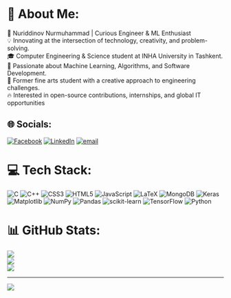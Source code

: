 # 💫 About Me:
🌌 Nuriddinov Nurmuhammad | Curious Engineer & ML Enthusiast<br>💡 Innovating at the intersection of technology, creativity, and problem-solving.<br>    🎓 Computer Engineering & Science student at INHA University in Tashkent.<br>    🚀 Passionate about Machine Learning, Algorithms, and Software Development.<br>    🎨 Former fine arts student with a creative approach to engineering challenges.<br>    🔥 Interested in open-source contributions, internships, and global IT opportunities


## 🌐 Socials:
[![Facebook](https://img.shields.io/badge/Facebook-%231877F2.svg?logo=Facebook&logoColor=white)](https://facebook.com/https://www.facebook.com/share/1Amq8MWHVb) [![LinkedIn](https://img.shields.io/badge/LinkedIn-%230077B5.svg?logo=linkedin&logoColor=white)](https://www.linkedin.com/in/nurmuhammad-nuriddinov-93a2b8294) [![email](https://img.shields.io/badge/Email-D14836?logo=gmail&logoColor=white)](mailto:nuriddinov.official@yahoo.com) 

# 💻 Tech Stack:
![C](https://img.shields.io/badge/c-%2300599C.svg?style=for-the-badge&logo=c&logoColor=white) ![C++](https://img.shields.io/badge/c++-%2300599C.svg?style=for-the-badge&logo=c%2B%2B&logoColor=white) ![CSS3](https://img.shields.io/badge/css3-%231572B6.svg?style=for-the-badge&logo=css3&logoColor=white) ![HTML5](https://img.shields.io/badge/html5-%23E34F26.svg?style=for-the-badge&logo=html5&logoColor=white) ![JavaScript](https://img.shields.io/badge/javascript-%23323330.svg?style=for-the-badge&logo=javascript&logoColor=%23F7DF1E) ![LaTeX](https://img.shields.io/badge/latex-%23008080.svg?style=for-the-badge&logo=latex&logoColor=white) ![MongoDB](https://img.shields.io/badge/MongoDB-%234ea94b.svg?style=for-the-badge&logo=mongodb&logoColor=white) ![Keras](https://img.shields.io/badge/Keras-%23D00000.svg?style=for-the-badge&logo=Keras&logoColor=white) ![Matplotlib](https://img.shields.io/badge/Matplotlib-%23ffffff.svg?style=for-the-badge&logo=Matplotlib&logoColor=black) ![NumPy](https://img.shields.io/badge/numpy-%23013243.svg?style=for-the-badge&logo=numpy&logoColor=white) ![Pandas](https://img.shields.io/badge/pandas-%23150458.svg?style=for-the-badge&logo=pandas&logoColor=white) ![scikit-learn](https://img.shields.io/badge/scikit--learn-%23F7931E.svg?style=for-the-badge&logo=scikit-learn&logoColor=white) ![TensorFlow](https://img.shields.io/badge/TensorFlow-%23FF6F00.svg?style=for-the-badge&logo=TensorFlow&logoColor=white) ![Python](https://img.shields.io/badge/python-3670A0?style=for-the-badge&logo=python&logoColor=ffdd54)
# 📊 GitHub Stats:
![](https://github-readme-stats.vercel.app/api?username=nuriddinovN&theme=dark&hide_border=false&include_all_commits=true&count_private=false)<br/>
![](https://github-readme-streak-stats.herokuapp.com/?user=nuriddinovN&theme=dark&hide_border=false)<br/>
![](https://github-readme-stats.vercel.app/api/top-langs/?username=nuriddinovN&theme=dark&hide_border=false&include_all_commits=true&count_private=false&layout=compact)

---
[![](https://visitcount.itsvg.in/api?id=nuriddinovN&icon=0&color=0)](https://visitcount.itsvg.in)

<!-- Proudly created with GPRM ( https://gprm.itsvg.in ) -->
